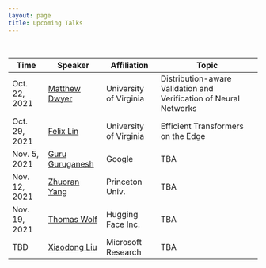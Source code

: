 ```yaml
---
layout: page
title: Upcoming Talks
---
```


<br>

| Time          | Speaker                                                                         | Affiliation            | Topic                                                             |
|---------------|---------------------------------------------------------------------------------|------------------------|-------------------------------------------------------------------|
| Oct. 22, 2021 | [Matthew Dwyer](https://matthewbdwyer.github.io/)                               | University of Virginia | Distribution-aware Validation and Verification of Neural Networks |
| Oct. 29, 2021 | [Felix Lin](https://fxlin.github.io/)                                           | University of Virginia | Efficient Transformers on the Edge                                |
| Nov. 5, 2021  | [Guru Guruganesh](https://scholar.google.com/citations?user=lWrAwrwAAAAJ&hl=en) | Google                 | TBA                                                               |
| Nov. 12, 2021 | [Zhuoran Yang](https://www.princeton.edu/~zy6/)                                 | Princeton Univ.        | TBA                                                               |
| Nov. 19, 2021 | [Thomas Wolf](https://thomwolf.io/)                                             | Hugging Face Inc.      | TBA                                                               |
| TBD           | [Xiaodong Liu](https://www.microsoft.com/en-us/research/people/xiaodl/)         | Microsoft Research     | TBA                                                               |



